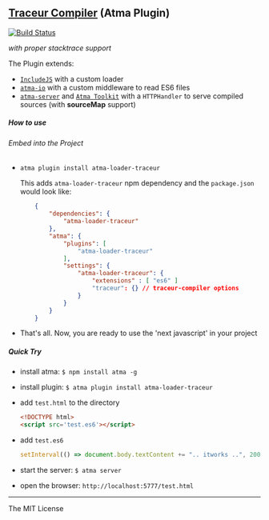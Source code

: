 [Traceur Compiler](https://github.com/google/traceur-compiler) (Atma Plugin)
-----
[![Build Status](https://travis-ci.org/atmajs/atma-loader-traceur.png?branch=master)](https://travis-ci.org/atmajs/atma-loader-traceur)

_with proper stacktrace support_

The Plugin extends:
- [`IncludeJS`](https://github.com/atmajs/IncludeJS) with a custom loader
- [`atma-io`](https://github.com/atmajs/atma-io) with a custom middleware to read ES6 files
- [`atma-server`](https://github.com/atmajs/atma-server) and [`Atma Toolkit`](https://github.com/atmajs/Atma.Toolkit) with a `HTTPHandler` to serve compiled sources (with **sourceMap** support)



##### How to use

###### Embed into the Project

+ `atma plugin install atma-loader-traceur`

	This adds `atma-loader-traceur` npm dependency and the `package.json` would look like:
    ```json
        {
            "dependencies": {
                "atma-loader-traceur"
            },
            "atma": {
                "plugins": [
                    "atma-loader-traceur"
                ],
                "settings": {
					"atma-loader-traceur": {
						"extensions" : [ "es6" ]
						"traceur": {} // traceur-compiler options
					}
                }
            }
        }
    ```
+ That's all. Now, you are ready to use the 'next javascript' in your project

##### Quick Try

+ install atma: `$ npm install atma -g`
+ install plugin: `$ atma plugin install atma-loader-traceur`
+ add `test.html` to the directory

    ```html
    <!DOCTYPE html>
    <script src='test.es6'></script>
    ```
+ add `test.es6`
    
    ```javascript
    setInterval(() => document.body.textContent += ".. itworks ..", 200);
    ```
+ start the server: `$ atma server`
+ open the browser: `http://localhost:5777/test.html`



----
The MIT License